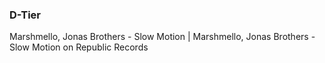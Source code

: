 ### D-Tier

Marshmello, Jonas Brothers - Slow Motion | Marshmello, Jonas Brothers - Slow Motion on Republic Records